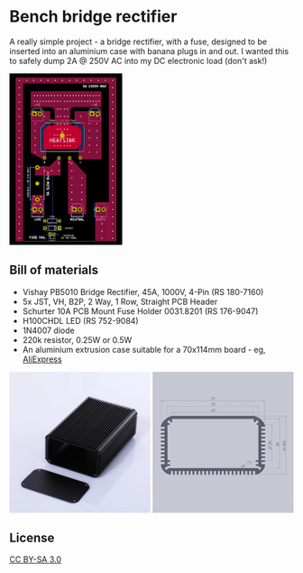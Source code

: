 # Bench bridge rectifier

A really simple project - a bridge rectifier, with a fuse, designed to be
inserted into an aluminium case with banana plugs in and out. I wanted this to
safely dump 2A @ 250V AC into my DC electronic load (don't ask!)

<img src="./board.png" alt="Bridge rectifier PCB" width="200">

## Bill of materials

 * Vishay PB5010 Bridge Rectifier, 45A, 1000V, 4-Pin (RS 180-7160)
 * 5x JST, VH, B2P, 2 Way, 1 Row, Straight PCB Header
 * Schurter 10A PCB Mount Fuse Holder 0031.8201 (RS 176-9047)
 * H100CHDL LED (RS 752-9084)
 * 1N4007 diode
 * 220k resistor, 0.25W or 0.5W
 * An aluminium extrusion case suitable for a 70x114mm board - eg, [AliExpress](https://www.aliexpress.com/item/1005003326971939.html)

<img src="./case.png" alt="Aluminium enclosure 70x115mm internal size" width="250">
<img src="./case-diagram.png" alt="Aluminium enclosure, diagram with dimensions" width="250">

## License

[CC BY-SA 3.0](https://creativecommons.org/licenses/by-sa/3.0/)
